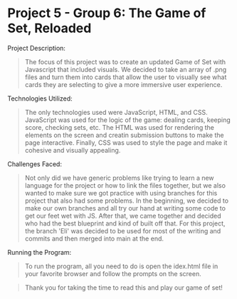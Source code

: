# Project 5 - Group 6: The Game of Set, Reloaded

Project Description:
>The focus of this project was to create an updated Game of Set with Javascript that included visuals. We decided to take an array of .png files and turn them into cards that allow the user to visually see what cards they are selecting to give a more immersive user experience.

Technologies Utilized:
> The only technologies used were JavaScript, HTML, and CSS. JavaScript was used for the logic of the game: dealing cards, keeping score, checking sets, etc. The HTML was used for rendering the elements on the screen and creatin submission buttons to make the page interactive. Finally, CSS was used to style the page and make it cohesive and visually appealing.

Challenges Faced:
>Not only did we have generic problems like trying to learn a new language for the project or how to link the files together, but we also wanted to make sure we got practice with using branches for this project that also had some problems. In the beginning, we decided to make our own branches and all try our hand at writing some code to get our feet wet with JS. After that, we came together and decided who had the best blueprint and kind of built off that. For this project, the branch 'Eli' was decided to be used for most of the writing and commits and then merged into main at the end.

Running the Program:
>To run the program, all you need to do is open the idex.html file in your favorite browser and follow the prompts on the screen.

>Thank you for taking the time to read this and play our game of set!
